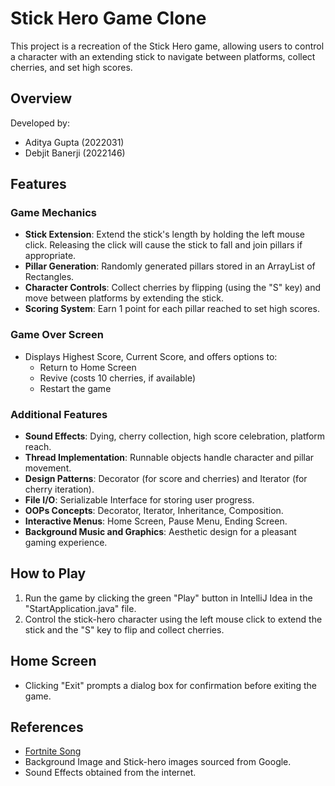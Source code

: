 # Stick Hero Game Clone

This project is a recreation of the Stick Hero game, allowing users to control a character with an extending stick to navigate between platforms, collect cherries, and set high scores.

## Overview

Developed by:
- Aditya Gupta (2022031)
- Debjit Banerji (2022146)

## Features

### Game Mechanics

- **Stick Extension**: Extend the stick's length by holding the left mouse click. Releasing the click will cause the stick to fall and join pillars if appropriate.
- **Pillar Generation**: Randomly generated pillars stored in an ArrayList of Rectangles.
- **Character Controls**: Collect cherries by flipping (using the "S" key) and move between platforms by extending the stick.
- **Scoring System**: Earn 1 point for each pillar reached to set high scores.

### Game Over Screen

- Displays Highest Score, Current Score, and offers options to:
  - Return to Home Screen
  - Revive (costs 10 cherries, if available)
  - Restart the game

### Additional Features

- **Sound Effects**: Dying, cherry collection, high score celebration, platform reach.
- **Thread Implementation**: Runnable objects handle character and pillar movement.
- **Design Patterns**: Decorator (for score and cherries) and Iterator (for cherry iteration).
- **File I/O**: Serializable Interface for storing user progress.
- **OOPs Concepts**: Decorator, Iterator, Inheritance, Composition.
- **Interactive Menus**: Home Screen, Pause Menu, Ending Screen.
- **Background Music and Graphics**: Aesthetic design for a pleasant gaming experience.

## How to Play

1. Run the game by clicking the green "Play" button in IntelliJ Idea in the "StartApplication.java" file.
2. Control the stick-hero character using the left mouse click to extend the stick and the "S" key to flip and collect cherries.

## Home Screen

- Clicking "Exit" prompts a dialog box for confirmation before exiting the game.

## References

- [Fortnite Song](https://downloads.khinsider.com/game-soundtracks/album/fortnite-battle-royale-soundtrack)
- Background Image and Stick-hero images sourced from Google.
- Sound Effects obtained from the internet.


